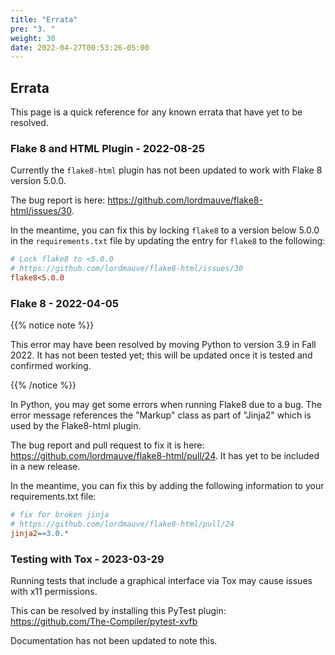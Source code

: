 ```yaml
---
title: "Errata"
pre: "3. "
weight: 30
date: 2022-04-27T00:53:26-05:00
---
```


## Errata

This page is a quick reference for any known errata that have yet to be resolved.

### Flake 8 and HTML Plugin - 2022-08-25

Currently the `flake8-html` plugin has not been updated to work with Flake 8 version 5.0.0.  

The bug report is here: https://github.com/lordmauve/flake8-html/issues/30. 

In the meantime, you can fix this by locking `flake8` to a version below 5.0.0 in the `requirements.txt` file by updating the entry for `flake8` to the following:

```ini
# Lock flake8 to <5.0.0
# https://github.com/lordmauve/flake8-html/issues/30
flake8<5.0.0
```


### Flake 8 - 2022-04-05

{{% notice note %}}

This error may have been resolved by moving Python to version 3.9 in Fall 2022. It has not been tested yet; this will be updated once it is tested and confirmed working.

{{% /notice %}}

In Python, you may get some errors when running Flake8 due to a bug. The error message references the "Markup" class as part of "Jinja2" which is used by the Flake8-html plugin.

The bug report and pull request to fix it is here: https://github.com/lordmauve/flake8-html/pull/24. It has yet to be included in a new release.

In the meantime, you can fix this by adding the following information to your requirements.txt file:

```ini
# fix for broken jinja
# https://github.com/lordmauve/flake8-html/pull/24
jinja2==3.0.*
```

### Testing with Tox - 2023-03-29

Running tests that include a graphical interface via Tox may cause issues with x11 permissions.

This can be resolved by installing this PyTest plugin: https://github.com/The-Compiler/pytest-xvfb

Documentation has not been updated to note this.

<!-- TODO Update Documentation  -->